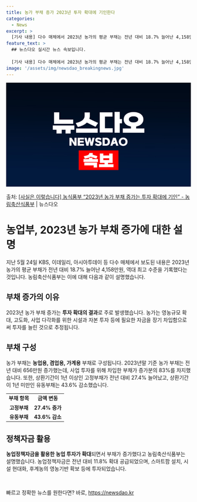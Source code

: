 ```yaml
---
title: 농가 부채 증가 2023년 투자 확대에 기인한다
categories:
  - News
excerpt: >
  [기사 내용] 다수 매체에서 2023년 농가의 평균 부채는 전년 대비 18.7% 늘어난 4,158만원, 역대…
feature_text: >
  ## 뉴스다오 실시간 뉴스 속보입니다.

  [기사 내용] 다수 매체에서 2023년 농가의 평균 부채는 전년 대비 18.7% 늘어난 4,158만원, 역대…
image: '/assets/img/newsdao_breakingnews.jpg'
---
```


![뉴스다오 속보](/assets/img/newsdao_breakingnews.jpg)

<p>출처: <a href="https://newsdao.kr/3937" rel="dofollow">[사실은 이렇습니다] 농식품부 “2023년 농가 부채 증가는 투자 확대에 기인” - 농림축산식품부</a> | 뉴스다오</p>

<h1>농업부, 2023년 농가 부채 증가에 대한 설명</h1>
<p data-ke-size="size16">지난 5월 24일 KBS, 이데일리, 아시아투데이 등 다수 매체에서 보도된 내용은 2023년 농가의 평균 부채가 전년 대비 18.7% 늘어난 4,158만원, 역대 최고 수준을 기록했다는 것입니다. 농림축산식품부는 이에 대해 다음과 같이 설명했습니다.</p>

<h2 data-ke-size="size26">부채 증가의 이유</h2>
<p data-ke-size="size16">2023년 농가 부채 증가는 <b>투자 확대의 결과</b>로 주로 발생했습니다. 농가는 영농규모 확대, 고도화, 사업 다각화를 위한 시설과 자본 투자 등에 필요한 자금을 장기 차입함으로써 투자를 늘린 것으로 추정됩니다.</p>

<h2 data-ke-size="size26">부채 구성</h2>
<p data-ke-size="size16">농가 부채는 <b>농업용, 겸업용, 가계용</b> 부채로 구성됩니다. 2023년말 기준 농가 부채는 전년 대비 656만원 증가했는데, 사업 투자를 위해 차입한 부채가 증가분의 83%를 차지했습니다. 또한, 상환기간이 1년 이상인 고정부채가 전년 대비 27.4% 늘어났고, 상환기간이 1년 미만인 유동부채는 43.6% 감소했습니다.</p>

<table>
    <tr>
        <td style="text-align: center; height: 17px;"><b>부채 항목</b></td>
        <td style="text-align: center; height: 17px;"><b>금액 변동</b></td>
    </tr>
    <tr>
        <td style="text-align: center; height: 17px;"><b>고정부채</b></td>
        <td style="text-align: center; height: 17px;"><b>27.4% 증가</b></td>
    </tr>
    <tr>
        <td style="text-align: center; height: 17px;"><b>유동부채</b></td>
        <td style="text-align: center; height: 17px;"><b>43.6% 감소</b></td>
    </tr>
</table>

<h2 data-ke-size="size26">정책자금 활용</h2>
<p data-ke-size="size16"><b>농업정책자금을 활용한 농업 투자가 확대</b>되면서 부채가 증가했다고 농림축산식품부는 설명했습니다. 농업정책자금은 전년 대비 11.8% 확대 공급되었으며, 스마트팜 설치, 시설 현대화, 후계농의 영농기반 확보 등에 투자되었습니다.</p>
<p data-ke-size="size16">&nbsp;</p> 

빠르고 정확한 뉴스를 원한다면? 바로, <a href="https://newsdao.kr" rel="dofollow">https://newsdao.kr</a>


